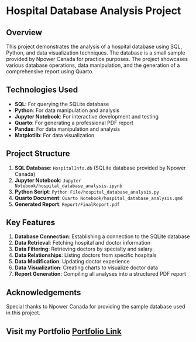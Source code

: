 # Hospital Database Analysis Project

## Overview

This project demonstrates the analysis of a hospital database using SQL, Python, and data visualization techniques. The database is a small sample provided by Npower Canada for practice purposes. The project showcases various database operations, data manipulation, and the generation of a comprehensive report using Quarto.

## Technologies Used

- **SQL**: For querying the SQLite database
- **Python**: For data manipulation and analysis
- **Jupyter Notebook**: For interactive development and testing
- **Quarto**: For generating a professional PDF report
- **Pandas**: For data manipulation and analysis
- **Matplotlib**: For data visualization

## Project Structure

1. **SQL Database**: `HospitalInfo.db` (SQLite database provided by Npower Canada)
2. **Jupyter Notebook**: `Jupyter Notebook/hospital_database_analysis.ipynb`
3. **Python Script**: `Python File/hospital_database_analysis.py`
4. **Quarto Document**: `Quarto Notebook/hospital_database_analysis.qmd`
5. **Generated Report**: `Report/FinalReport.pdf`

## Key Features

1. **Database Connection**: Establishing a connection to the SQLite database
2. **Data Retrieval**: Fetching hospital and doctor information
3. **Data Filtering**: Retrieving doctors by specialty and salary
4. **Data Relationships**: Listing doctors from specific hospitals
5. **Data Modification**: Updating doctor experience
6. **Data Visualization**: Creating charts to visualize doctor data
7. **Report Generation**: Compiling all analyses into a structured PDF report

## Acknowledgements

Special thanks to Npower Canada for providing the sample database used in this project.

## Visit my Portfolio [Portfolio Link](https://amanbhattarai.com.np)
